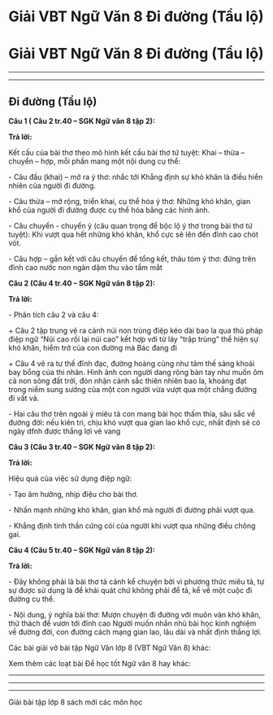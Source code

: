# Giải VBT Ngữ Văn 8 Đi đường (Tẩu lộ)

# Giải VBT Ngữ Văn 8 Đi đường (Tẩu lộ)

* * *

* * *

## Đi đường (Tẩu lộ)

**Câu 1 ( Câu 2 tr.40 – SGK Ngữ văn 8 tập 2):**

**Trả lời:**

Kết cấu của bài thơ theo mô hình kết cấu bài thơ tứ tuyệt: Khai – thừa – chuyển – hợp, mỗi phần mang một nội dung cụ thể: 

\- Câu đầu (khai) – mở ra ý thơ: nhắc tới Khẳng định sự khó khăn là điều hiển nhiên của người đi đường. 

\- Câu thừa – mở rộng, triển khai, cụ thể hóa ý thơ: Những khó khăn, gian khổ của người đi đường được cụ thể hóa bằng các hình ảnh. 

\- Câu chuyển - chuyển ý (câu quan trọng để bộc lộ ý thơ trong bài thơ tứ tuyệt): Khi vượt qua hết những khó khăn, khổ cực sẽ lên đến đỉnh cao chót vót. 

\- Câu hợp – gắn kết với câu chuyển để tổng kết, thâu tóm ý thơ: đứng trên đỉnh cao nước non ngàn dặm thu vào tầm mắt 

**Câu 2 (Câu 4 tr.40 – SGK Ngữ văn 8 tập 2):**

**Trả lời:**

\- Phân tích câu 2 và câu 4: 

\+ Câu 2 tập trung vẽ ra cảnh núi non trùng điệp kéo dài bao la qua thủ pháp điệp ngữ “Núi cao rồi lại núi cao” kết hợp với từ láy “trập trùng” thể hiện sự khó khăn, hiểm trở của con đường mà Bác đang đi 

\+ Câu 4 vẽ ra tư thế đĩnh đạc, đường hoàng cũng như tâm thế sảng khoái bay bổng của thi nhân. Hình ảnh con người dang rộng bàn tay như muốn ôm cả non sông đất trời, đón nhận cảnh sắc thiên nhiên bao la, khoáng đạt trong niềm sung sướng của một con người vừa vượt qua một chẳng đường đi vất vả. 

\- Hai câu thơ trên ngoài ý miêu tả con mang bài học thấm thía, sâu sắc về đường đời: nếu kiên trì, chịu khó vượt qua gian lao khổ cực, nhất định sẽ có ngày dfnh được thắng lợi vẻ vang 

**Câu 3 (Câu 3 tr.40 – SGK Ngữ văn 8 tập 2):**

**Trả lời:**

Hiệu quả của việc sử dụng điệp ngữ: 

\- Tạo âm hưởng, nhịp điệu cho bài thơ. 

\- Nhấn mạnh những khó khăn, gian khổ mà người đi đường phải vượt qua. 

\- Khẳng định tinh thần cứng cỏi của người khi vượt qua những điều chông gai. 

**Câu 4 (Câu 5 tr.40 – SGK Ngữ văn 8 tập 2):**

**Trả lời:**

\- Đây không phải là bài thơ tả cảnh kể chuyện bởi vì phương thức miêu tả, tự sự được sử dụng là để khái quát chứ không phải để tả, kể về một cuộc đi đường cụ thể. 

\- Nội dung, ý nghĩa bài thơ: Mượn chuyện đi đường với muôn vàn khó khăn, thử thách để vươn tới đỉnh cao Người muốn nhắn nhủ bài học kinh nghiệm về đường đời, con đường cách mạng gian lao, lâu dài và nhất định thắng lợi. 

Các bài giải vở bài tập Ngữ Văn lớp 8 (VBT Ngữ Văn 8) khác:

Xem thêm các loạt bài Để học tốt Ngữ văn 8 hay khác:

* * *

* * *

* * *

Giải bài tập lớp 8 sách mới các môn học
